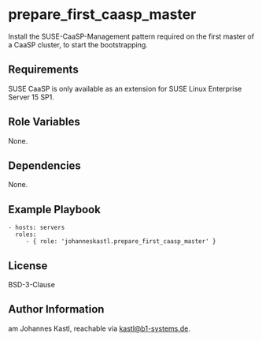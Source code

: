 prepare_first_caasp_master
=========

Install the SUSE-CaaSP-Management pattern required on the first master of a CaaSP cluster, to start the bootstrapping.

Requirements
------------

SUSE CaaSP is only available as an extension for SUSE Linux Enterprise Server 15 SP1.

Role Variables
--------------

None.

Dependencies
------------

None.

Example Playbook
----------------

    - hosts: servers
      roles:
         - { role: 'johanneskastl.prepare_first_caasp_master' }

License
-------

BSD-3-Clause

Author Information
------------------

 am Johannes Kastl, reachable via kastl@b1-systems.de.
